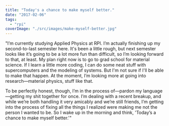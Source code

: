 ```yaml
---
title: "Today's a chance to make myself better."
date: "2017-02-06"
tags: 
  - "rpi"
coverImage: "./src/images/make-myself-better.jpg"
---
```


"I’m currently studying Applied Physics at RPI. I’m actually finishing up my second-to-last semester here. It's been a little rough, but next semester looks like it’s going to be a lot more fun than difficult, so I’m looking forward to that, at least. My plan right now is to go to grad school for material science. If I learn a little more coding, I can do some neat stuff with supercomputers and the modeling of systems. But I'm not sure if I'll be able to make that happen. At the moment, I’m looking more at going into research—material physics, stuff like that.

To be perfectly honest, though, I’m in the process of—pardon my language—getting my shit together for once. I’m dealing with a recent breakup, and while we’re both handling it very amicably and we’re still friends, I’m getting into the process of fixing all the things I realized were making me not the person I wanted to be. So I wake up in the morning and think, 'Today’s a chance to make myself better.'"
